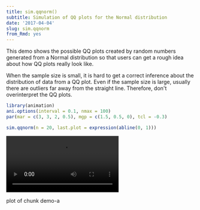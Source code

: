 ```yaml
---
title: sim.qqnorm()
subtitle: Simulation of QQ plots for the Normal distribution
date: '2017-04-04'
slug: sim.qqnorm
from_Rmd: yes
---
```


This demo shows the possible QQ plots created by random numbers generated
from a Normal distribution so that users can get a rough idea about how QQ
plots really look like.

When the sample size is small, it is hard to get a correct inference about
the distribution of data from a QQ plot. Even if the sample size is large,
usually there are outliers far away from the straight line. Therefore, don't
overinterpret the QQ plots.
 

```r
library(animation)
ani.options(interval = 0.1, nmax = 100)
par(mar = c(3, 3, 2, 0.5), mgp = c(1.5, 0.5, 0), tcl = -0.3)

sim.qqnorm(n = 20, last.plot = expression(abline(0, 1)))
```

<video controls loop autoplay><source src="/figures/animation/example/sim-qqnorm/demo-a.mp4" /><p>plot of chunk demo-a</p></video>

